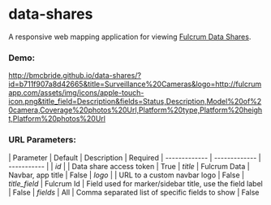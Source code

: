 data-shares
===========

A responsive web mapping application for viewing [Fulcrum Data Shares](http://fulcrumapp.com/manual/data-shares/).

### Demo:
http://bmcbride.github.io/data-shares/?id=b711f907a8d42665&title=Surveillance%20Cameras&logo=http://fulcrumapp.com/assets/img/icons/apple-touch-icon.png&title_field=Description&fields=Status,Description,Model%20of%20camera,Coverage%20photos%20Url,Platform%20type,Platform%20height,Platform%20photos%20Url

### URL Parameters:

| Parameter     | Default       | Description  | Required
| ------------- | ------------- | -----------  |
| _id_          |               | Data share access token | True
| _title_       | Fulcrum Data  | Navbar, app title | False
| _logo_        |               | URL to a custom navbar logo | False
| _title_field_ | Fulcrum Id    | Field used for marker/sidebar title, use the field label | False
| _fields_      | All           | Comma separated list of specific fields to show | False

